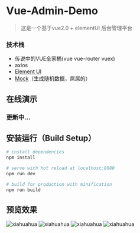 # Vue-Admin-Demo

> 这是一个基于vue2.0 + elementUI 后台管理平台

### 技术栈
- 传说中的VUE全家桶(vue vue-router vuex)
- axios
- [Element UI](http://element-cn.eleme.io/#/zh-CN)
- [Mock](http://mockjs.com)（生成随机数据，屌屌的）

## 在线演示

### 更新中...

## 安装运行（Build Setup）

``` bash
# install dependencies
npm install

# serve with hot reload at localhost:8080
npm run dev

# build for production with minification
npm run build

```

## 预览效果

![xiahuahua](https://github.com/xiahuahua/vue-admin-demo/blob/master/src/assets/jtImg1.png)
![xiahuahua](https://github.com/xiahuahua/vue-admin-demo/blob/master/src/assets/jtImg2.png)
![xiahuahua](https://github.com/xiahuahua/vue-admin-demo/blob/master/src/assets/jtImg3.png)
![xiahuahua](https://github.com/xiahuahua/vue-admin-demo/blob/master/src/assets/jtImg4.png)
